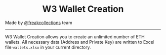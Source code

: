 <h1 align="center">W3 Wallet Creation</h1>

Made by [@freakcollections](t.me/freakcollections) team

---

W3 Wallet Creation allows you to create an unlimited number of ETH wallets. All necessary data (Address and Private Key) are written to Excel file `wallets.xlsx`
in your current directory.

